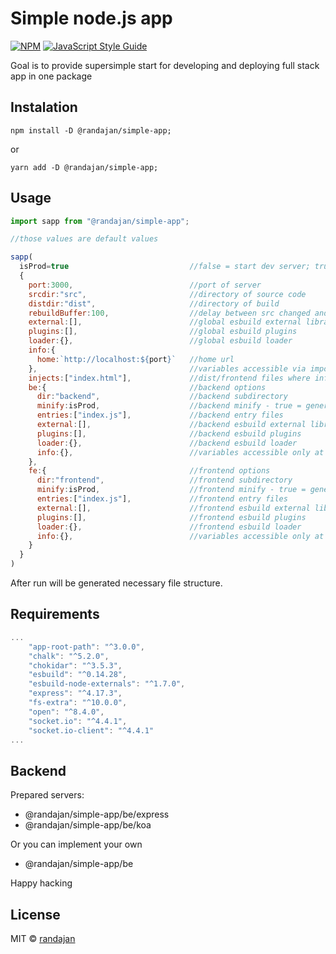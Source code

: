# Simple node.js app

[![NPM](https://img.shields.io/npm/v/@randajan/simple-app.svg)](https://www.npmjs.com/package/@randajan/simple-lib) [![JavaScript Style Guide](https://img.shields.io/badge/code_style-standard-brightgreen.svg)](https://standardjs.com)

Goal is to provide supersimple start for developing and deploying full stack app in one package

## Instalation

```console
npm install -D @randajan/simple-app;
```

or

```console
yarn add -D @randajan/simple-app;
```

## Usage

```javascript
import sapp from "@randajan/simple-app";

//those values are default values

sapp(
  isProd=true                           //false = start dev server; true = generate minify build and start prod server
  {
    port:3000,                          //port of server
    srcdir:"src",                       //directory of source code
    distdir:"dist",                     //directory of build
    rebuildBuffer:100,                  //delay between src changed and rebuild happend
    external:[],                        //global esbuild external libraries
    plugins:[],                         //global esbuild plugins
    loader:{},                          //global esbuild loader
    info:{
      home:`http://localhost:${port}`   //home url
    },                                  //variables accessible via import info from "@randajan/simple-app/info"
    injects:["index.html"],             //dist/frontend files where info variables will be injected between brackets {{name}}
    be:{                                //backend options
      dir:"backend",                    //backend subdirectory
      minify:isProd,                    //backend minify - true = generate minify build; if null then isProd 
      entries:["index.js"],             //backend entry files
      external:[],                      //backend esbuild external libraries
      plugins:[],                       //backend esbuild plugins
      loader:{},                        //backend esbuild loader
      info:{},                          //variables accessible only at backend via import info from "@randajan/simple-app/info"
    },
    fe:{                                //frontend options
      dir:"frontend",                   //frontend subdirectory
      minify:isProd,                    //frontend minify - true = generate minify build; if null then isProd 
      entries:["index.js"],             //frontend entry files
      external:[],                      //frontend esbuild external libraries
      plugins:[],                       //frontend esbuild plugins
      loader:{},                        //frontend esbuild loader
      info:{},                          //variables accessible only at frontend via import info from "@randajan/simple-app/info"
    }
  }
)

```

After run will be generated necessary file structure.

## Requirements

```javascript
...
    "app-root-path": "^3.0.0",
    "chalk": "^5.2.0",
    "chokidar": "^3.5.3",
    "esbuild": "^0.14.28",
    "esbuild-node-externals": "^1.7.0",
    "express": "^4.17.3",
    "fs-extra": "^10.0.0",
    "open": "^8.4.0",
    "socket.io": "^4.4.1",
    "socket.io-client": "^4.4.1"
...
```

## Backend
Prepared servers:

- @randajan/simple-app/be/express
- @randajan/simple-app/be/koa

Or you can implement your own 
- @randajan/simple-app/be

Happy hacking

## License

MIT © [randajan](https://github.com/randajan)